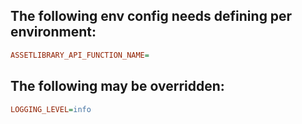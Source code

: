 ## The following env config needs defining per environment:

```ini
ASSETLIBRARY_API_FUNCTION_NAME=
```

## The following may be overridden:

```ini
LOGGING_LEVEL=info
```

